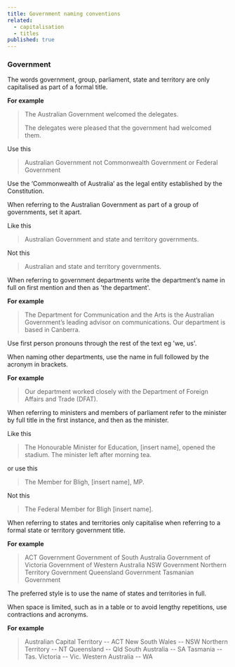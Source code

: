 ```yaml
---
title: Government naming conventions
related: 
  - capitalisation
  - titles
published: true
---
```


### Government

The words government, group, parliament, state and territory are only capitalised as part of a formal title.

**For example**

> The Australian Government welcomed the delegates.
>
> The delegates were pleased that the government had welcomed them.

Use this

> Australian Government not Commonwealth Government or Federal Government

Use the ‘Commonwealth of Australia’ as the legal entity established by the Constitution.

When referring to the Australian Government as part of a group of governments, set it apart.

Like this

> Australian Government and state and territory governments.

Not this

> Australian and state and territory governments.

When referring to government departments write the department’s name in full on first mention and then as 'the department'.

**For example**

> The Department for Communication and the Arts is the Australian Government’s leading advisor on communications. Our department is based in Canberra.

Use first person pronouns through the rest of the text eg 'we, us'.

When naming other departments, use the name in full followed by the acronym in brackets.

**For example**

> Our department worked closely with the Department of Foreign Affairs and Trade (DFAT).  

When referring to ministers and members of parliament refer to the minister by full title in the first instance, and then as the minister.

Like this

> The Honourable Minister for Education, [insert name], opened the stadium. The minister left after morning tea.

or use this

> The Member for Bligh, [insert name], MP.

Not this

> The Federal Member for Bligh [insert name].

When referring to states and territories only capitalise when referring to a formal state or territory government title.

**For example**

> ACT Government
> Government of South Australia
> Government of Victoria
> Government of Western Australia
> NSW Government
> Northern Territory Government
> Queensland Government
> Tasmanian Government

The preferred style is to use the name of states and territories in full.

When space is limited, such as in a table or to avoid lengthy repetitions, use contractions and acronyms.

**For example**

> Australian Capital Territory -- ACT
> New South Wales -- NSW
> Northern Territory -- NT
> Queensland -- Qld
> South Australia -- SA
> Tasmania -- Tas.
> Victoria -- Vic.
> Western Australia -- WA